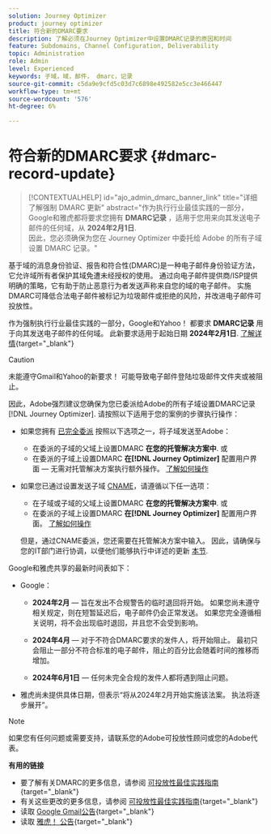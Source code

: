 ```yaml
---
solution: Journey Optimizer
product: journey optimizer
title: 符合新的DMARC要求
description: 了解必须在Journey Optimizer中设置DMARC记录的原因和时间
feature: Subdomains, Channel Configuration, Deliverability
topic: Administration
role: Admin
level: Experienced
keywords: 子域，域，邮件， dmarc，记录
source-git-commit: c5da9e9cfd5c03d7c6898e492582e5cc3e466447
workflow-type: tm+mt
source-wordcount: '576'
ht-degree: 6%

---
```


# 符合新的DMARC要求 {#dmarc-record-update}

>[!CONTEXTUALHELP]
>id="ajo_admin_dmarc_banner_link"
>title="详细了解强制 DMARC 更新"
>abstract="作为执行行业最佳实践的一部分，Google和雅虎都将要求您拥有 **DMARC记录** ，适用于您用来向其发送电子邮件的任何域，从 **2024年2月1日**.<br>因此，您必须确保为您在 Journey Optimizer 中委托给 Adobe 的所有子域设置 DMARC 记录。"

基于域的消息身份验证、报告和符合性(DMARC)是一种电子邮件身份验证方法，它允许域所有者保护其域免遭未经授权的使用。 通过向电子邮件提供商/ISP提供明确的策略，它有助于防止恶意行为者发送声称来自您的域的电子邮件。 实施DMARC可降低合法电子邮件被标记为垃圾邮件或拒绝的风险，并改进电子邮件可投放性。


作为强制执行行业最佳实践的一部分，Google和Yahoo！ 都要求 **DMARC记录** 用于向其发送电子邮件的任何域。 此新要求适用于起始日期 **2024年2月1日**. [了解详情](https://experienceleague.adobe.com/docs/deliverability-learn/deliverability-best-practice-guide/additional-resources/guidance-around-changes-to-google-and-yahoo.html#dmarc){target="_blank"}

>[!CAUTION]
>
>未能遵守Gmail和Yahoo的新要求！ 可能导致电子邮件登陆垃圾邮件文件夹或被阻止。

因此，Adobe强烈建议您确保为您已委派给Adobe的所有子域设置DMARC记录 [!DNL Journey Optimizer]. 请按照以下适用于您的案例的步骤执行操作：

* 如果您拥有 [已完全委派](delegate-subdomain.md#full-subdomain-delegation) 按照以下选项之一，将子域发送至Adobe：

   * 在委派的子域的父域上设置DMARC **在您的托管解决方案中**.
或
   * 在委派的子域上设置DMARC **在[!DNL Journey Optimizer]** 配置用户界面 — 无需对托管解决方案执行额外操作。 [了解如何操作](dmarc-record.md#implement-dmarc)

* 如果您已通过设置发送子域 [CNAME](delegate-subdomain.md#cname-subdomain-delegation)，请遵循以下任一选项：

   * 在子域或子域的父域上设置DMARC **在您的托管解决方案中**.
或
   * 在委派的子域上设置DMARC **在[!DNL Journey Optimizer]** 配置用户界面。 [了解如何操作](dmarc-record.md#implement-dmarc)

  但是，通过CNAME委派，您还需要在托管解决方案中输入。 因此，请确保与您的IT部门进行协调，以便他们能够执行中详述的更新 [本节](dmarc-record.md#implement-dmarc).


Google和雅虎共享的最新时间表如下：

* Google：

   * **2024年2月**  — 旨在发出不合规警告的临时退回将开始。 如果您尚未遵守相关规定，则在短暂延迟后，电子邮件仍会正常发送。 如果您完全遵循相关说明，将不会出现临时退回，并且您不会受到影响。

   * **2024年4月**  — 对于不符合DMARC要求的发件人，将开始阻止。 最初只会阻止一部分不符合标准的电子邮件，阻止的百分比会随着时间的推移而增加。

   * **2024年6月1日**  — 任何未完全合规的发件人都将遇到阻止问题。

* 雅虎尚未提供具体日期，但表示“将从2024年2月开始实施该法案。 执法将逐步展开”。

>[!NOTE]
>
>如果您有任何问题或需要支持，请联系您的Adobe可投放性顾问或您的Adobe代表。

**有用的链接**

* 要了解有关DMARC的更多信息，请参阅 [可投放性最佳实践指南](https://experienceleague.adobe.com/docs/deliverability-learn/deliverability-best-practice-guide/additional-resources/technotes/implement-dmarc.html#about){target="_blank"}
* 有关这些更改的更多信息，请参阅 [可投放性最佳实践指南](https://experienceleague.adobe.com/docs/deliverability-learn/deliverability-best-practice-guide/additional-resources/guidance-around-changes-to-google-and-yahoo.html){target="_blank"}
* 读取 [Google Gmail公告](https://blog.google/products/gmail/gmail-security-authentication-spam-protection/){target="_blank"}
* 读取 [雅虎！ 公告](https://blog.postmaster.yahooinc.com/post/730172167494483968/more-secure-less-spam){target="_blank"}
